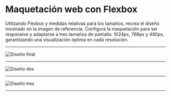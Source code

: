 # Maquetación web con Flexbox

Utilizando Flexbox y medidas relativas para los tamaños, recrea el diseño mostrado en la imagen de referencia. Configura la maquetación para ser responsive y adaptarse a tres tamaños de pantalla: 1024px, 768px y 480px, garantizando una visualización óptima en cada resolución.

---

![Diseño final](../img/diseño.png)

---

![Diseño dos](../img/diseño2.png)

---

![Diseño tres](../img/diseño3.png)

---